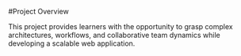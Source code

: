 #Project Overview

This project provides learners with the opportunity to grasp complex architectures, workflows, and collaborative team dynamics while developing a scalable web application.
